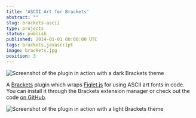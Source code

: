 ```yaml
---
title: 'ASCII Art for Brackets'
abstract: ""
slug: brackets-ascii
type: projects
status: publish
published: 2014-01-01 00:00:00 UTC
tags: brackets,javascript
image: brackets.jpg
position: 3
---
```


![Screenshot of the plugin in action with a dark Brackets
theme](/images/screen-shot-2014-05-23-at-182853_14066187607_o.png)

A [Brackets][1] plugin which wraps [Figlet.js][2] for using ASCII art fonts in code. You can install it
through the Brackets extension manager or check out the code [on
GitHub][3].

![Screenshot of the plugin in action with a light Brackets
theme](/images/screen-shot-2014-05-23-at-184731_14252766175_o.png)



[1]: http://brackets.io/
[2]: https://github.com/patorjk/figlet.js
[3]: https://github.com/velvetkevorkian/BracketsAsciiFonts
